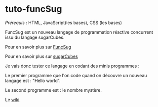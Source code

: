 # tuto-funcSug

*Prérequis* : HTML, JavaScript(les bases), CSS (les bases)

FuncSug est un nouveau langage de programmation réactive concurrent issu du langage sugarCubes.

Pour en savoir plus sur [FuncSug](https://github.com/cl4cnam/funcSug) 

Pour en savoir plus sur [sugarCubes](https://github.com/LordManta/SugarCubesJS)

Je vais donc tester ce langage en codant des minis programmes : 

Le premier programme que l'on code quand on découvre un nouveau langage est : "Hello world".

Le second programme est : le nombre mystère.

Le [wiki](https://github.com/vbatcnam/tuto-funcSug/wiki)

